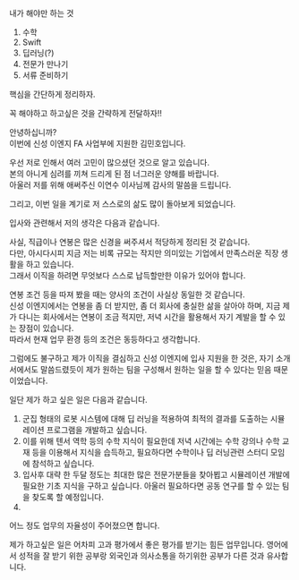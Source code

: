 
내가 해야만 하는 것

1. 수학
2. Swift
3. 딥러닝(?)
4. 전문가 만나기
5. 서류 준비하기


핵심을 간단하게 정리하자. 

꼭 해야하고 하고싶은 것을 간략하게 전달하자!!

안녕하십니까?  
이번에 신성 이엔지 FA 사업부에 지원한 김민호입니다. 

우선 저로 인해서 여러 고민이 많으셨던 것으로 알고 있습니다.   
본의 아니게 심려를 끼쳐 드리게 된 점 너그러운 양해를 바랍니다.  
아울러 저를 위해 애써주신 이연수 이사님께 감사의 말씀을 드립니다. 

그리고, 이번 일을 계기로 저 스스로의 삶도 많이 돌아보게 되었습니다.

입사와 관련해서 저의 생각은 다음과 같습니다. 

사실, 직급이나 연봉은 많은 신경을 써주셔서 적당하게 정리된 것 같습니다.   
다만, 아시다시피 지금 저는 비록 규모는 작지만 의미있는 기업에서 만족스러운 직장 생활을 하고 있습니다.   
그래서 이직을 하려면 무엇보다 스스로 납득할만한 이유가 있어야 합니다.

연봉 조건 등을 따져 봤을 때는 양사의 조건이 사실상 동일한 것 같습니다.     
신성 이엔지에서는 연봉을 좀 더 받지만, 좀 더 회사에 충실한 삶을 살아야 하며, 지금 제가 다니는 회사에서는 연봉이 조금 적지만, 저녁 시간을 활용해서 자기 계발을 할 수 있는 장점이 있습니다.  
따라서 현재 업무 환경 등의 조건은 동등하다고 생각합니다.

그럼에도 불구하고 제가 이직을 결심하고 신성 이엔지에 입사 지원을 한 것은, 자기 소개서에서도 말씀드렸듯이 제가 원하는 팀을 구성해서 원하는 일을 할 수 있다는 믿음 때문이었습니다.

일단 제가 하고 싶은 일은 다음과 같습니다. 

1. 군집 형태의 로봇 시스템에 대해 딥 러닝을 적용하여 최적의 결과를 도출하는 시뮬레이션 프로그램을 개발하고 싶습니다. 
2. 이를 위해 텐서 역학 등의 수학 지식이 필요한데 저녁 시간에는 수학 강의나 수학 교재 등을 이용해서 지식을 습득하고, 필요하다면 수학이나 딥 러닝관련 스터디 모임에 참석하고 싶습니다.  
3. 입사후 대략 한 두달 정도는 최대한 많은 전문가분들을 찾아뵙고 시뮬레이션 개발에 필요한 기초 지식을 구하고 싶습니다. 아울러 필요하다면 공동 연구를 할 수 있는 팀을 찾도록 할 예정입니다. 
4. 

어느 정도 업무의 자율성이 주어졌으면 합니다. 

제가 하고싶은 일은 어차피 고과 평가에서 좋은 평가를 받기는 힘든 업무입니다. 영어에서 성적을 잘 받기 위한 공부랑 외국인과 의사소통을 하기위한 공부가 다른 것과 유사합니다. 




